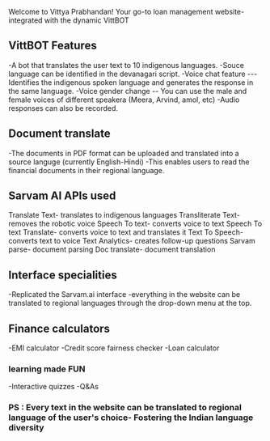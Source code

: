 Welcome to Vittya Prabhandan! Your go-to loan management website- integrated with the dynamic VittBOT
## VittBOT Features  
-A bot that translates the user text to 10 indigenous languages.
-Souce language can be identified in the devanagari script.
-Voice chat feature --- Identifies the indigenous spoken language and generates the response in the same language.
-Voice gender change -- You can use the male and female voices of different speakera (Meera, Arvind, amol, etc)
-Audio responses can also be recorded.

## Document translate 
-The documents in PDF format can be uploaded and translated into a source languge (currently English-Hindi)
-This enables users to read the financial documents in their regional language.

## Sarvam AI APIs used 
Translate Text-  translates to indigenous languages
Transliterate Text-  removes the robotic voice
Speech To text- converts voice to text
Speech To text Translate- converts voice to text and translates it
Text To Speech- converts text to voice
Text Analytics- creates follow-up questions
Sarvam parse- document parsing
Doc translate- document translation

## Interface specialities 
-Replicated the Sarvam.ai interface
-everything in the website can be translated to regional languages through the drop-down menu at the top.

## Finance calculators 
-EMI calculator
-Credit score fairness checker
-Loan calculator

### learning made FUN ###
-Interactive quizzes
-Q&As
### PS : Every text in the website can be translated to regional language of the user's choice- Fostering the Indian language diversity ###
